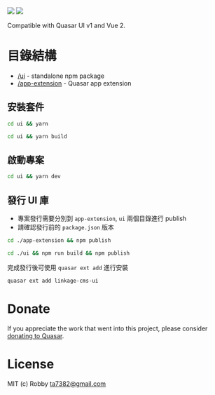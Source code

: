 <img src="https://img.shields.io/npm/v/quasar-ui-linkage-cms-ui.svg?label=quasar-ui-linkage-cms-ui">
<img src="https://img.shields.io/npm/v/quasar-app-extension-linkage-cms-ui.svg?label=quasar-app-extension-linkage-cms-ui">

Compatible with Quasar UI v1 and Vue 2.

# 目錄結構

- [/ui](ui) - standalone npm package
- [/app-extension](app-extension) - Quasar app extension

## 安裝套件

```sh
cd ui && yarn
```

```sh
cd ui && yarn build
```

## 啟動專案

```sh
cd ui && yarn dev
```

## 發行 UI 庫

- 專案發行需要分別到 `app-extension`, `ui` 兩個目錄進行 publish
- 請確認發行前的 `package.json` 版本

```sh
cd ./app-extension && npm publish
```

```sh
cd ./ui && npm run build && npm publish
```

完成發行後可使用 `quasar ext add` 進行安裝

```sh
quasar ext add linkage-cms-ui
```

# Donate

If you appreciate the work that went into this project, please consider [donating to Quasar](https://donate.quasar.dev).

# License

MIT (c) Robby <ta7382@gmail.com>

